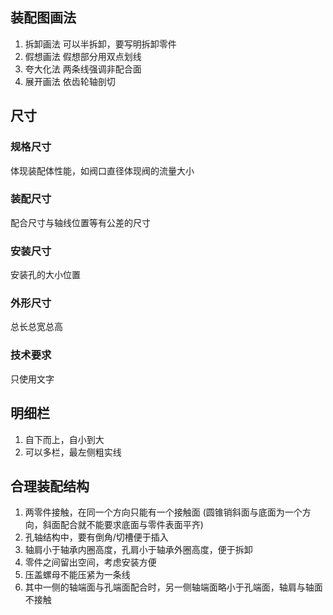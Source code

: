 ## 装配图画法
1. 拆卸画法 可以半拆卸，要写明拆卸零件
2. 假想画法 假想部分用双点划线
3. 夸大化法 两条线强调非配合面
4. 展开画法 依齿轮轴剖切
## 尺寸
### 规格尺寸
体现装配体性能，如阀口直径体现阀的流量大小
### 装配尺寸
配合尺寸与轴线位置等有公差的尺寸
### 安装尺寸
安装孔的大小位置
### 外形尺寸
总长总宽总高
### 技术要求
只使用文字
## 明细栏
1. 自下而上，自小到大
2. 可以多栏，最左侧粗实线
## 合理装配结构
1. 两零件接触，在同一个方向只能有一个接触面
(圆锥销斜面与底面为一个方向，斜面配合就不能要求底面与零件表面平齐)
2. 孔轴结构中，要有倒角/切槽便于插入
3. 轴肩小于轴承内圈高度，孔肩小于轴承外圈高度，便于拆卸
4. 零件之间留出空间，考虑安装方便
5. 压盖螺母不能压紧为一条线
6. 其中一侧的轴端面与孔端面配合时，另一侧轴端面略小于孔端面，轴肩与轴面不接触
